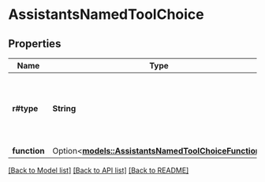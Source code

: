 # AssistantsNamedToolChoice

## Properties

Name | Type | Description | Notes
------------ | ------------- | ------------- | -------------
**r#type** | **String** | The type of the tool. If type is `function`, the function name must be set | 
**function** | Option<[**models::AssistantsNamedToolChoiceFunction**](AssistantsNamedToolChoice_function.md)> |  | [optional]

[[Back to Model list]](../README.md#documentation-for-models) [[Back to API list]](../README.md#documentation-for-api-endpoints) [[Back to README]](../README.md)


